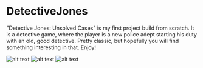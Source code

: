 # DetectiveJones
"Detective Jones: Unsolved Cases" is my first project build from scratch. It is a detective game, where the player is a new police adept starting his duty with an old, good detective. Pretty classic, but hopefully you will find something interesting in that. Enjoy!


![alt text](https://cdn-images-1.medium.com/max/500/1*JxpsBeS_0dT4ZzJzozGgpw.jpeg)
![alt text](https://cdn-images-1.medium.com/max/500/1*tVoqkMs30Zbg-ZyZnnzsHA.jpeg)
![alt text](https://cdn-images-1.medium.com/max/500/1*mvK7kkCmQRjMgf0MyR41Tw.jpeg)
